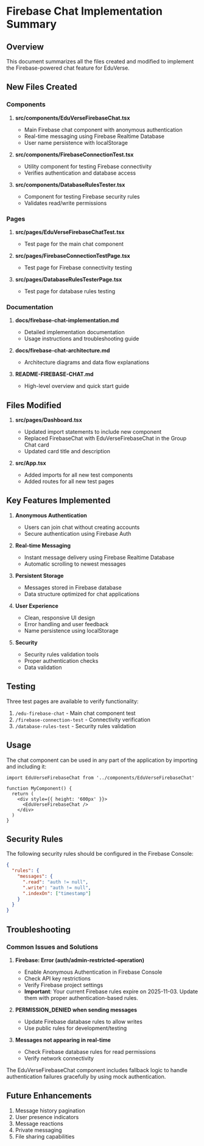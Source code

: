 # Firebase Chat Implementation Summary

## Overview

This document summarizes all the files created and modified to implement the Firebase-powered chat feature for EduVerse.

## New Files Created

### Components
1. **src/components/EduVerseFirebaseChat.tsx**
   - Main Firebase chat component with anonymous authentication
   - Real-time messaging using Firebase Realtime Database
   - User name persistence with localStorage

2. **src/components/FirebaseConnectionTest.tsx**
   - Utility component for testing Firebase connectivity
   - Verifies authentication and database access

3. **src/components/DatabaseRulesTester.tsx**
   - Component for testing Firebase security rules
   - Validates read/write permissions

### Pages
1. **src/pages/EduVerseFirebaseChatTest.tsx**
   - Test page for the main chat component

2. **src/pages/FirebaseConnectionTestPage.tsx**
   - Test page for Firebase connectivity testing

3. **src/pages/DatabaseRulesTesterPage.tsx**
   - Test page for database rules testing

### Documentation
1. **docs/firebase-chat-implementation.md**
   - Detailed implementation documentation
   - Usage instructions and troubleshooting guide

2. **docs/firebase-chat-architecture.md**
   - Architecture diagrams and data flow explanations

3. **README-FIREBASE-CHAT.md**
   - High-level overview and quick start guide

## Files Modified

1. **src/pages/Dashboard.tsx**
   - Updated import statements to include new component
   - Replaced FirebaseChat with EduVerseFirebaseChat in the Group Chat card
   - Updated card title and description

2. **src/App.tsx**
   - Added imports for all new test components
   - Added routes for all new test pages

## Key Features Implemented

1. **Anonymous Authentication**
   - Users can join chat without creating accounts
   - Secure authentication using Firebase Auth

2. **Real-time Messaging**
   - Instant message delivery using Firebase Realtime Database
   - Automatic scrolling to newest messages

3. **Persistent Storage**
   - Messages stored in Firebase database
   - Data structure optimized for chat applications

4. **User Experience**
   - Clean, responsive UI design
   - Error handling and user feedback
   - Name persistence using localStorage

5. **Security**
   - Security rules validation tools
   - Proper authentication checks
   - Data validation

## Testing

Three test pages are available to verify functionality:
1. `/edu-firebase-chat` - Main chat component test
2. `/firebase-connection-test` - Connectivity verification
3. `/database-rules-test` - Security rules validation

## Usage

The chat component can be used in any part of the application by importing and including it:

```tsx
import EduVerseFirebaseChat from '../components/EduVerseFirebaseChat'

function MyComponent() {
  return (
    <div style={{ height: '600px' }}>
      <EduVerseFirebaseChat />
    </div>
  )
}
```

## Security Rules

The following security rules should be configured in the Firebase Console:

```json
{
  "rules": {
    "messages": {
      ".read": "auth != null",
      ".write": "auth != null",
      ".indexOn": ["timestamp"]
    }
  }
}
```

## Troubleshooting

### Common Issues and Solutions

1. **Firebase: Error (auth/admin-restricted-operation)**
   - Enable Anonymous Authentication in Firebase Console
   - Check API key restrictions
   - Verify Firebase project settings
   - **Important**: Your current Firebase rules expire on 2025-11-03. Update them with proper authentication-based rules.

2. **PERMISSION_DENIED when sending messages**
   - Update Firebase database rules to allow writes
   - Use public rules for development/testing

3. **Messages not appearing in real-time**
   - Check Firebase database rules for read permissions
   - Verify network connectivity

The EduVerseFirebaseChat component includes fallback logic to handle authentication failures gracefully by using mock authentication.

## Future Enhancements

1. Message history pagination
2. User presence indicators
3. Message reactions
4. Private messaging
5. File sharing capabilities